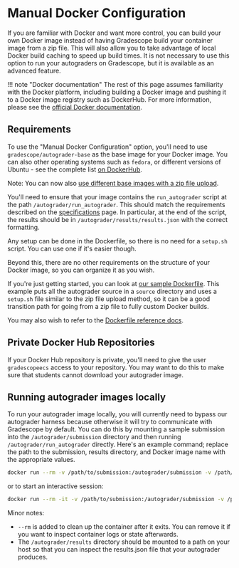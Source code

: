 # Manual Docker Configuration

If you are familiar with Docker and want more control, you can build your own
Docker image instead of having Gradescope build your container image from a zip
file. This will also allow you to take advantage of local Docker build caching
to speed up build times. It is not necessary to use this option to run
your autograders on Gradescope, but it is available as an advanced feature.

!!! note "Docker documentation"
    The rest of this page assumes familiarity with the Docker platform,
    including building a Docker image and pushing it to a Docker image
    registry such as DockerHub. For more information, please see the
    [official Docker documentation](https://docs.docker.com).

## Requirements

To use the "Manual Docker Configuration" option, you'll need to use
`gradescope/autograder-base` as the base image for your Docker image.
You can also other operating systems such as `fedora`, or different versions of
Ubuntu - see the complete list [on DockerHub](https://hub.docker.com/r/gradescope/autograder-base/tags/).

Note: You can now also
[use different base images with a zip file upload](../base_images).

You'll need to ensure that your image contains the `run_autograder` script at
the path `/autograder/run_autograder`. This should match the requirements
described on the [specifications](../specs) page. In particular, at the end of the
script, the results should be in `/autograder/results/results.json` with the
correct formatting.

Any setup can be done in the Dockerfile, so there is no need for a `setup.sh`
script. You can use one if it's easier though.

Beyond this, there are no other requirements on the structure of your Docker
image, so you can organize it as you wish.

If you're just getting started, you can look at [our sample Dockerfile](https://github.com/gradescope/autograder_samples/tree/master/manual_docker).
This example puts all the autograder source in a `source` directory and uses a
`setup.sh` file similar to the zip file upload method, so it can be a good
transition path for going from a zip file to fully custom Docker builds.

You may also wish to refer to the [Dockerfile reference docs](https://docs.docker.com/engine/reference/builder/).

## Private Docker Hub Repositories

If your Docker Hub repository is private, you'll need to give the user
`gradescopeecs` access to your repository. You may want to do this to
make sure that students cannot download your autograder image.

## Running autograder images locally

To run your autograder image locally, you will currently need to bypass our
autograder harness because otherwise it will try to communicate with Gradescope
by default. You can do this by mounting a sample submission into the
`/autograder/submission` directory and then running `/autograder/run_autograder`
directly. Here's an example command; replace the path to the submission, results
directory, and Docker image name with the appropriate values.

```bash
docker run --rm -v /path/to/submission:/autograder/submission -v /path/to/results:/autograder/results username/image_name:tag /autograder/run_autograder && cat /path/to/results/results.json
```

or to start an interactive session:

```bash
docker run --rm -it -v /path/to/submission:/autograder/submission -v /path/to/results:/autograder/results username/image_name:tag bash
```

Minor notes:

- `--rm` is added to clean up the container after it exits. You can remove it if
  you want to inspect container logs or state afterwards.
- The `/autograder/results` directory should be mounted to a path on your host
  so that you can inspect the results.json file that your autograder produces.
